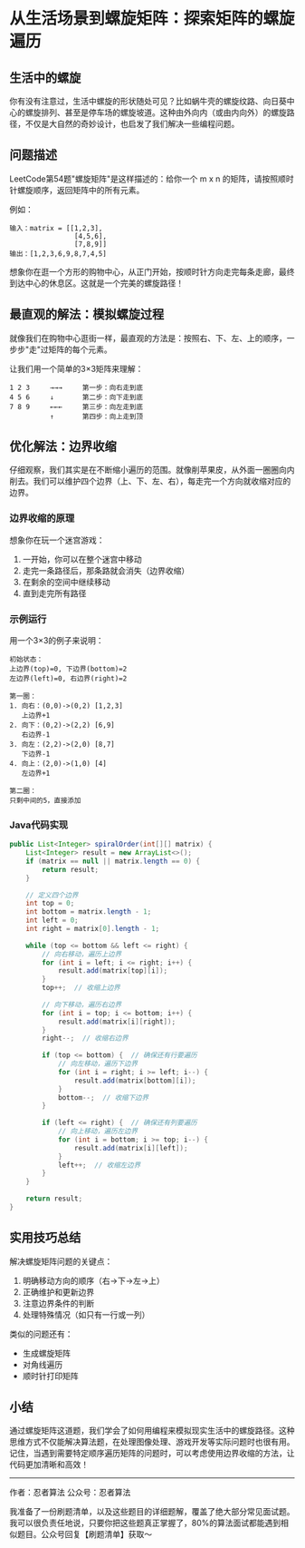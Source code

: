 # 从生活场景到螺旋矩阵：探索矩阵的螺旋遍历

## 生活中的螺旋
你有没有注意过，生活中螺旋的形状随处可见？比如蜗牛壳的螺旋纹路、向日葵中心的螺旋排列、甚至是停车场的螺旋坡道。这种由外向内（或由内向外）的螺旋路径，不仅是大自然的奇妙设计，也启发了我们解决一些编程问题。

## 问题描述
LeetCode第54题"螺旋矩阵"是这样描述的：给你一个 m x n 的矩阵，请按照顺时针螺旋顺序，返回矩阵中的所有元素。

例如：
```
输入：matrix = [[1,2,3],
                [4,5,6],
                [7,8,9]]
输出：[1,2,3,6,9,8,7,4,5]
```

想象你在逛一个方形的购物中心，从正门开始，按顺时针方向走完每条走廊，最终到达中心的休息区。这就是一个完美的螺旋路径！

## 最直观的解法：模拟螺旋过程
就像我们在购物中心逛街一样，最直观的方法是：按照右、下、左、上的顺序，一步步"走"过矩阵的每个元素。

让我们用一个简单的3×3矩阵来理解：
```
1 2 3     →→→     第一步：向右走到底
4 5 6     ↓       第二步：向下走到底
7 8 9     ←←←     第三步：向左走到底
          ↑       第四步：向上走到顶
```

## 优化解法：边界收缩
仔细观察，我们其实是在不断缩小遍历的范围。就像削苹果皮，从外面一圈圈向内削去。我们可以维护四个边界（上、下、左、右），每走完一个方向就收缩对应的边界。

### 边界收缩的原理
想象你在玩一个迷宫游戏：
1. 一开始，你可以在整个迷宫中移动
2. 走完一条路径后，那条路就会消失（边界收缩）
3. 在剩余的空间中继续移动
4. 直到走完所有路径

### 示例运行
用一个3×3的例子来说明：
```
初始状态：
上边界(top)=0, 下边界(bottom)=2
左边界(left)=0, 右边界(right)=2

第一圈：
1. 向右：(0,0)->(0,2) [1,2,3]
   上边界+1
2. 向下：(0,2)->(2,2) [6,9]
   右边界-1
3. 向左：(2,2)->(2,0) [8,7]
   下边界-1
4. 向上：(2,0)->(1,0) [4]
   左边界+1

第二圈：
只剩中间的5，直接添加
```

### Java代码实现
```java
public List<Integer> spiralOrder(int[][] matrix) {
    List<Integer> result = new ArrayList<>();
    if (matrix == null || matrix.length == 0) {
        return result;
    }
    
    // 定义四个边界
    int top = 0;
    int bottom = matrix.length - 1;
    int left = 0;
    int right = matrix[0].length - 1;
    
    while (top <= bottom && left <= right) {
        // 向右移动，遍历上边界
        for (int i = left; i <= right; i++) {
            result.add(matrix[top][i]);
        }
        top++;  // 收缩上边界
        
        // 向下移动，遍历右边界
        for (int i = top; i <= bottom; i++) {
            result.add(matrix[i][right]);
        }
        right--;  // 收缩右边界
        
        if (top <= bottom) {  // 确保还有行要遍历
            // 向左移动，遍历下边界
            for (int i = right; i >= left; i--) {
                result.add(matrix[bottom][i]);
            }
            bottom--;  // 收缩下边界
        }
        
        if (left <= right) {  // 确保还有列要遍历
            // 向上移动，遍历左边界
            for (int i = bottom; i >= top; i--) {
                result.add(matrix[i][left]);
            }
            left++;  // 收缩左边界
        }
    }
    
    return result;
}
```

## 实用技巧总结
解决螺旋矩阵问题的关键点：
1. 明确移动方向的顺序（右->下->左->上）
2. 正确维护和更新边界
3. 注意边界条件的判断
4. 处理特殊情况（如只有一行或一列）

类似的问题还有：
- 生成螺旋矩阵
- 对角线遍历
- 顺时针打印矩阵

## 小结
通过螺旋矩阵这道题，我们学会了如何用编程来模拟现实生活中的螺旋路径。这种思维方式不仅能解决算法题，在处理图像处理、游戏开发等实际问题时也很有用。记住，当遇到需要特定顺序遍历矩阵的问题时，可以考虑使用边界收缩的方法，让代码更加清晰和高效！

---
作者：忍者算法
公众号：忍者算法

我准备了一份刷题清单，以及这些题目的详细题解，覆盖了绝大部分常见面试题。我可以很负责任地说，只要你把这些题真正掌握了，80%的算法面试都能遇到相似题目。公众号回复【刷题清单】获取～